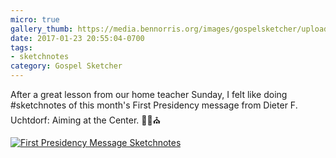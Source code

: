 ```yaml
---
micro: true
gallery_thumb: https://media.bennorris.org/images/gospelsketcher/uploads/2018/82a721cf77.jpg
date: 2017-01-23 20:55:04-0700
tags:
- sketchnotes
category: Gospel Sketcher
---
```


After a great lesson from our home teacher Sunday, I felt like doing #sketchnotes of this month's First Presidency message from Dieter F. Uchtdorf: Aiming at the Center. ✍🏼⛪️

[![First Presidency Message Sketchnotes](https://media.bennorris.org/images/gospelsketcher/uploads/2018/82a721cf77.jpg)](https://media.bennorris.org/images/gospelsketcher/uploads/2018/82a721cf77.jpg)
